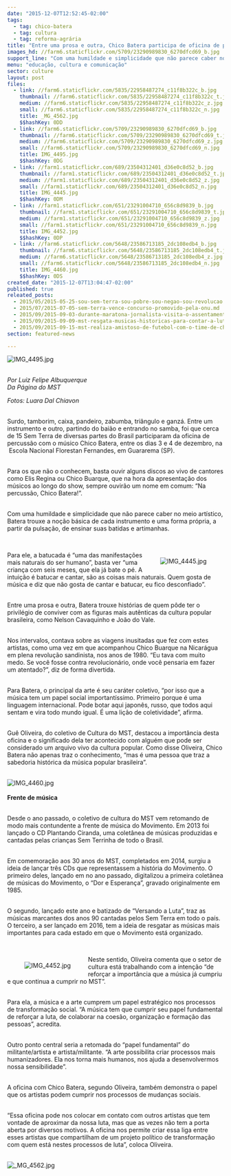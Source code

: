 ```yaml
---
date: "2015-12-07T12:52:45-02:00"
tags:
  - tag: chico-batera
  - tag: cultura
  - tag: reforma-agrária
title: "Entre uma prosa e outra, Chico Batera participa de oficina de percussão na ENFF"
images_hd: //farm6.staticflickr.com/5709/23290989830_6270dfcd69_b.jpg
support_line: "Com uma humildade e simplicidade que não parece caber no meio artístico, Batera trouxe a noção básica de cada instrumento e uma forma própria, a partir da pulsação, de ensinar suas batidas e artimanhas."
menu: "educação, cultura e comunicação"
sector: culture
layout: post
files:
  - link: //farm6.staticflickr.com/5835/22958487274_c11f8b322c_b.jpg
    thumbnail: //farm6.staticflickr.com/5835/22958487274_c11f8b322c_t.jpg
    medium: //farm6.staticflickr.com/5835/22958487274_c11f8b322c_z.jpg
    small: //farm6.staticflickr.com/5835/22958487274_c11f8b322c_n.jpg
    title: _MG_4562.jpg
    $$hashKey: 0DD
  - link: //farm6.staticflickr.com/5709/23290989830_6270dfcd69_b.jpg
    thumbnail: //farm6.staticflickr.com/5709/23290989830_6270dfcd69_t.jpg
    medium: //farm6.staticflickr.com/5709/23290989830_6270dfcd69_z.jpg
    small: //farm6.staticflickr.com/5709/23290989830_6270dfcd69_n.jpg
    title: IMG_4495.jpg
    $$hashKey: 0DG
  - link: //farm1.staticflickr.com/689/23504312401_d36e0c8d52_b.jpg
    thumbnail: //farm1.staticflickr.com/689/23504312401_d36e0c8d52_t.jpg
    medium: //farm1.staticflickr.com/689/23504312401_d36e0c8d52_z.jpg
    small: //farm1.staticflickr.com/689/23504312401_d36e0c8d52_n.jpg
    title: IMG_4445.jpg
    $$hashKey: 0DM
  - link: //farm1.staticflickr.com/651/23291004710_656c8d9839_b.jpg
    thumbnail: //farm1.staticflickr.com/651/23291004710_656c8d9839_t.jpg
    medium: //farm1.staticflickr.com/651/23291004710_656c8d9839_z.jpg
    small: //farm1.staticflickr.com/651/23291004710_656c8d9839_n.jpg
    title: IMG_4452.jpg
    $$hashKey: 0DP
  - link: //farm6.staticflickr.com/5648/23586713185_2dc108edb4_b.jpg
    thumbnail: //farm6.staticflickr.com/5648/23586713185_2dc108edb4_t.jpg
    medium: //farm6.staticflickr.com/5648/23586713185_2dc108edb4_z.jpg
    small: //farm6.staticflickr.com/5648/23586713185_2dc108edb4_n.jpg
    title: IMG_4460.jpg
    $$hashKey: 0DS
created_date: "2015-12-07T13:04:47-02:00"
published: true
releated_posts:
  - 2015/05/2015-05-25-sou-sem-terra-sou-pobre-sou-negao-sou-revolucao.md
  - 2015/07/2015-07-05-sem-terra-vence-concurso-promovido-pela-onu.md
  - 2015/09/2015-09-03-durante-maratona-jornalista-visita-o-assentamento-safra-a-mae-de-todos.md
  - 2015/09/2015-09-09-mst-resgata-musicas-historicas-para-contar-a-luta-pela-terra.md
  - 2015/09/2015-09-15-mst-realiza-amistoso-de-futebol-com-o-time-de-chico-buarque.md
section: featured-news

---
```

<p><img alt="IMG_4495.jpg" src="//farm6.staticflickr.com/5709/23290989830_6270dfcd69_b.jpg" /></p>

<p><br />
<em>Por Luiz Felipe Albuquerque<br />
Da P&aacute;gina do MST</em></p>

<p><em>Fotos: Luara&nbsp;Dal Chiavon</em></p>

<p><br />
Surdo, tamborim, caixa, pandeiro, zabumba, tri&acirc;ngulo e ganz&aacute;. Entre um instrumento e outro, partindo do bai&atilde;o e entrando no samba, foi que cerca de 15 Sem Terra de diversas partes do Brasil participaram da oficina de percuss&atilde;o com o m&uacute;sico Chico Batera, entre os dias 3 e 4 de dezembro, na &nbsp;Escola Nacional Florestan Fernandes, em Guararema (SP).</p>

<p><br />
Para os que n&atilde;o o conhecem, basta ouvir alguns discos ao vivo de cantores como Elis Regina ou Chico Buarque, que na hora da apresenta&ccedil;&atilde;o dos m&uacute;sicos ao longo do show, sempre ouvir&atilde;o um nome em comum: &ldquo;Na percuss&atilde;o, Chico Batera!&rdquo;.</p>

<p><br />
Com uma humildade e simplicidade que n&atilde;o parece caber no meio art&iacute;stico, Batera trouxe a no&ccedil;&atilde;o b&aacute;sica de cada instrumento e uma forma pr&oacute;pria, a partir da pulsa&ccedil;&atilde;o, de ensinar suas batidas e artimanhas.</p>

<p>&nbsp;</p>

<figure class="image" style="float:right"><img alt="IMG_4445.jpg" src="//farm1.staticflickr.com/689/23504312401_d36e0c8d52_b.jpg" />
<figcaption></figcaption>
</figure>

<p>Para ele, a batucada &eacute; &ldquo;uma das manifesta&ccedil;&otilde;es mais naturais do ser humano&rdquo;, basta ver &ldquo;uma crian&ccedil;a com seis meses, que ela j&aacute; bate o p&eacute;. A intui&ccedil;&atilde;o &eacute; batucar e cantar, s&atilde;o as coisas mais naturais. Quem gosta de m&uacute;sica e diz que n&atilde;o gosta de cantar e batucar, eu fico desconfiado&rdquo;.</p>

<p><br />
Entre uma prosa e outra, Batera trouxe hist&oacute;rias de quem p&ocirc;de ter o privil&eacute;gio de conviver com as figuras mais aut&ecirc;nticas da cultura popular brasileira, como Nelson Cavaquinho e Jo&atilde;o do Vale.&nbsp;</p>

<p><br />
Nos intervalos, contava sobre as viagens inusitadas que fez com estes artistas, como uma vez em que acompanhou Chico Buarque na Nicar&aacute;gua em plena revolu&ccedil;&atilde;o sandinista, nos anos de 1980. &ldquo;Eu tava com muito medo. Se voc&ecirc; fosse contra revolucion&aacute;rio, onde voc&ecirc; pensaria em fazer um atentado?&rdquo;, diz de forma divertida.</p>

<p><br />
Para Batera, o principal da arte &eacute; seu car&aacute;ter coletivo, &ldquo;por isso que a m&uacute;sica tem um papel social important&iacute;ssimo. Primeiro porque &eacute; uma linguagem internacional. Pode botar aqui japon&ecirc;s, russo, que todos aqui sentam e vira todo mundo igual. &Eacute; uma li&ccedil;&atilde;o de coletividade&rdquo;, afirma.</p>

<p><br />
Gu&ecirc; Oliveira, do coletivo de Cultura do MST, destacou a import&acirc;ncia desta oficina e o significado dela ter acontecido com algu&eacute;m que pode ser considerado um arquivo vivo da cultura popular. Como disse Oliveira, Chico Batera n&atilde;o apenas traz o conhecimento, &ldquo;mas &eacute; uma pessoa que traz a sabedoria hist&oacute;rica da m&uacute;sica popular brasileira&rdquo;.<br />
&nbsp;</p>

<p><img alt="IMG_4460.jpg" src="//farm6.staticflickr.com/5648/23586713185_2dc108edb4_b.jpg" /><br />
<br />
<strong>Frente de m&uacute;sica</strong></p>

<p><br />
Desde o ano passado, o coletivo de cultura do MST vem retomando de modo mais contundente a frente de m&uacute;sica do Movimento. Em 2013 foi lan&ccedil;ado o CD Plantando Ciranda, uma colet&acirc;nea de m&uacute;sicas produzidas e cantadas pelas crian&ccedil;as Sem Terrinha de todo o Brasil.</p>

<p><br />
Em comemora&ccedil;&atilde;o aos 30 anos do MST, completados em 2014, surgiu a ideia de lan&ccedil;ar tr&ecirc;s CDs que representassem a hist&oacute;ria do Movimento. O primeiro deles, lan&ccedil;ado em no ano passado, digitalizou a primeira colet&acirc;nea de m&uacute;sicas do Movimento, o &ldquo;Dor e Esperan&ccedil;a&rdquo;, gravado originalmente em 1985.</p>

<p><br />
O segundo, lan&ccedil;ado este ano e batizado de &ldquo;Versando a Luta&rdquo;, traz as m&uacute;sicas marcantes dos anos 90 cantadas pelos Sem Terra em todo o pa&iacute;s. O terceiro, a ser lan&ccedil;ado em 2016, tem a ideia de resgatar as m&uacute;sicas mais importantes para cada estado em que o Movimento est&aacute; organizado.</p>

<p>&nbsp;</p>

<figure class="image" style="float:left"><img alt="IMG_4452.jpg" src="//farm1.staticflickr.com/651/23291004710_656c8d9839_b.jpg" />
<figcaption></figcaption>
</figure>

<p>Neste sentido, Oliveira comenta que o setor de cultura est&aacute; trabalhando com a inten&ccedil;&atilde;o &ldquo;de refor&ccedil;ar a import&acirc;ncia que a m&uacute;sica j&aacute; cumpriu e que continua a cumprir no MST&rdquo;.</p>

<p><br />
Para ela, a m&uacute;sica e a arte cumprem um papel estrat&eacute;gico nos processos de transforma&ccedil;&atilde;o social. &ldquo;A m&uacute;sica tem que cumprir seu papel fundamental de refor&ccedil;ar a luta, de colaborar na coes&atilde;o, organiza&ccedil;&atilde;o e forma&ccedil;&atilde;o das pessoas&rdquo;, acredita.</p>

<p><br />
Outro ponto central seria a retomada do &ldquo;papel fundamental&rdquo; do militante/artista e artista/militante. &ldquo;A arte possibilita criar processos mais humanizadores. Ela nos torna mais humanos, nos ajuda a desenvolvermos nossa sensibilidade&rdquo;.</p>

<p><br />
A oficina com Chico Batera, segundo Oliveira, tamb&eacute;m demonstra o papel que os artistas podem cumprir nos processos de mudan&ccedil;as sociais.&nbsp;</p>

<p><br />
&ldquo;Essa oficina pode nos colocar em contato com outros artistas que tem vontade de aproximar da nossa luta, mas que as vezes n&atilde;o tem a porta aberta por diversos motivos. A oficina nos permite criar essa liga entre esses artistas que compartilham de um projeto pol&iacute;tico de transforma&ccedil;&atilde;o com quem est&aacute; nestes processos de luta&rdquo;, coloca Oliveira.<br />
&nbsp;</p>

<p><img alt="_MG_4562.jpg" src="//farm6.staticflickr.com/5835/22958487274_c11f8b322c_b.jpg" /></p>
